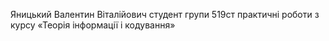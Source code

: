 Яницький Валентин Віталійович
студент групи 519ст
практичні роботи з курсу «Теорія інформації і кодування»